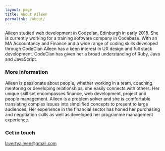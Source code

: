 ```yaml
---
layout: page
title: About Aileen
permalink: /about/
---
```


Aileen studied web development in Codeclan, Edinburgh in early 2018. She is currently working for a training software company in Codebase. With an MA Accountancy and Finance and a wide range of coding skills developed through CodeClan Aileen has a keen interest in UX design and full stack development. CodeClan has given her a broad understanding of Ruby, Java and JavaScript.

### More Information

Aileen is passionate about people, whether working in a team, coaching, mentoring or developing relationships, she easily connects with others. Her unique skill set encompasses finance, web development, project and people management. Aileen is a problem solver and she is comfortable translating complex issues into simplified concepts to present to large audiences. Her experience in the financial sector has honed her purchasing and negotiation skills as well as developed her programme management experience.

### Get in touch

[lavertyaileen@gmail.com](mailto:lavertyaileen@gmail.com)
